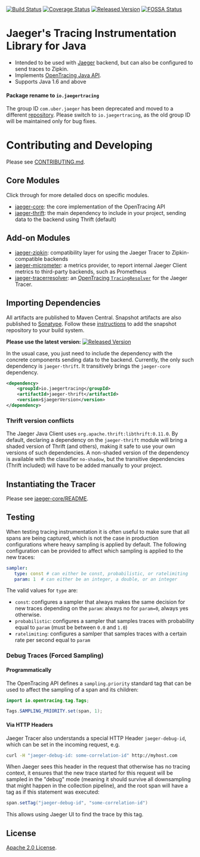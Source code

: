 [![Build Status][ci-img]][ci] [![Coverage Status][cov-img]][cov] [![Released Version][maven-img]][maven] [![FOSSA Status][fossa-img]][fossa]

# Jaeger's Tracing Instrumentation Library for Java

 * Intended to be used with [Jaeger](https://github.com/jaegertracing/jaeger) backend, but can also be configured to send traces to Zipkin.
 * Implements [OpenTracing Java API](https://github.com/opentracing/opentracing-java).
 * Supports Java 1.6 and above

#### Package rename to `io.jaegertracing`

The group ID `com.uber.jaeger` has been deprecated and moved to a different [repository][legacy-client-java].
Please switch to `io.jaegertracing`, as the old group ID will be maintained only for bug fixes.

# Contributing and Developing

Please see [CONTRIBUTING.md](CONTRIBUTING.md).

## Core Modules

Click through for more detailed docs on specific modules.

 * [jaeger-core](./jaeger-core): the core implementation of the OpenTracing API
 * [jaeger-thrift](./jaeger-thrift): the main dependency to include in your project, sending data to the backend using Thrift (default)
 
## Add-on Modules

 * [jaeger-zipkin](./jaeger-zipkin): compatibility layer for using the Jaeger Tracer to Zipkin-compatible backends
 * [jaeger-micrometer](./jaeger-micrometer): a metrics provider, to report internal Jaeger Client metrics to third-party backends, such as Prometheus
 * [jaeger-tracerresolver](./jaeger-tracerresolver): an [OpenTracing `TracingResolver`][tracerresolver] for the Jaeger Tracer.

## Importing Dependencies
All artifacts are published to Maven Central. Snapshot artifacts are also published to [Sonatype][sonatype].
Follow these [instructions][sonatype-snapshot-instructions] to add the snapshot repository to your build system.

**Please use the latest version:** [![Released Version][maven-img]][maven]

In the usual case, you just need to include the dependency with the concrete components sending data to the backend. Currently,
the only such dependency is `jaeger-thrift`. It transitively brings the `jaeger-core` dependency.
```xml
<dependency>
    <groupId>io.jaegertracing</groupId>
    <artifactId>jaeger-thrift</artifactId>
    <version>$jaegerVersion</version>
</dependency>
```

### Thrift version conflicts
The Jaeger Java Client uses `org.apache.thrift:libthrift:0.11.0`. By default, declaring a dependency on the
`jaeger-thrift` module will bring a shaded version of Thrift (and others), making it safe to use your own versions of
such dependencies. A non-shaded version of the dependency is available with the classifier `no-shadow`, but the
transitive dependencies (Thrift included) will have to be added manually to your project.

## Instantiating the Tracer

Please see [jaeger-core/README](./jaeger-core/README.md).

## Testing

When testing tracing instrumentation it is often useful to make sure
that all spans are being captured, which is not the case in production
configurations where heavy sampling is applied by default.
The following configuration can be provided to affect which sampling
is applied to the new traces:

```yaml
sampler:
   type: const # can either be const, probabilistic, or ratelimiting
   param: 1  # can either be an integer, a double, or an integer
```

The valid values for `type` are: 
 * `const`: configures a sampler that always makes the same decision
    for new traces depending on the `param`: always no for `param=0`,
    always yes otherwise.
 * `probabilistic`: configures a sampler that samples traces with
    probability equal to `param` (must be between `0.0` and `1.0`)
 * `ratelimiting`: configures a samlper that samples traces with a
    certain rate per second equal to `param`

### Debug Traces (Forced Sampling)

#### Programmatically

The OpenTracing API defines a `sampling.priority` standard tag that
can be used to affect the sampling of a span and its children:

```java
import io.opentracing.tag.Tags;

Tags.SAMPLING_PRIORITY.set(span, 1);
```

#### Via HTTP Headers

Jaeger Tracer also understands a special HTTP Header `jaeger-debug-id`,
which can be set in the incoming request, e.g.

```sh
curl -H "jaeger-debug-id: some-correlation-id" http://myhost.com
```

When Jaeger sees this header in the request that otherwise has no
tracing context, it ensures that the new trace started for this
request will be sampled in the "debug" mode (meaning it should survive
all downsampling that might happen in the collection pipeline), and
the root span will have a tag as if this statement was executed:

```java
span.setTag("jaeger-debug-id", "some-correlation-id")
```

This allows using Jaeger UI to find the trace by this tag.

## License
  
[Apache 2.0 License](./LICENSE).


[ci-img]: https://travis-ci.org/jaegertracing/jaeger-client-java.svg?branch=master
[ci]: https://travis-ci.org/jaegertracing/jaeger-client-java
[cov-img]: https://codecov.io/gh/jaegertracing/jaeger-client-java/branch/master/graph/badge.svg
[cov]: https://codecov.io/github/jaegertracing/jaeger-client-java/
[maven-img]: https://img.shields.io/maven-central/v/io.jaegertracing/jaeger-core.svg?maxAge=2000
[maven]: http://search.maven.org/#search%7Cga%7C1%7Cg%3A%22io.jaegertracing%22
[fossa-img]: https://app.fossa.io/api/projects/git%2Bgithub.com%2Fjaegertracing%2Fjaeger-client-java.svg?type=shield
[fossa]: https://app.fossa.io/projects/git%2Bgithub.com%2Fjaegertracing%2Fjaeger-client-java?ref=badge_shield
[sonatype]: https://oss.sonatype.org/content/repositories/snapshots/io/jaegertracing/
[sonatype-snapshot-instructions]: http://stackoverflow.com/questions/7715321/how-to-download-snapshot-version-from-maven-snapshot-repository
[tracerresolver]: https://github.com/opentracing-contrib/java-tracerresolver
[legacy-client-java]: https://github.com/jaegertracing/legacy-client-java